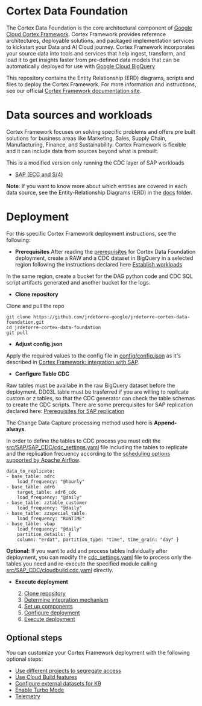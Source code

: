 # Cortex Data Foundation

The Cortex Data Foundation is the core architectural component of
[Google Cloud Cortex Framework](https://cloud.google.com/solutions/cortex).
Cortex Framework provides reference architectures, deployable solutions, and
packaged implementation services to kickstart your Data and AI Cloud journey.
Cortex Framework incorporates your source data into tools and services that help ingest,
transform, and load it to get insights faster from pre-defined data models that can be automatically
deployed for use with [Google Cloud BigQuery](https://cloud.google.com/bigquery)

This repository contains the Entity Relationship (ERD) diagrams, scripts and files
to deploy the Cortex Framework. For more information and instructions, see our
official [Cortex Framework documentation site](https://cloud.google.com/cortex/docs).

# Data sources and workloads

Cortex Framework focuses on solving specific problems and offers pre built solutions
for business areas like Marketing, Sales, Supply Chain, Manufacturing, Finance, and Sustainability.
Cortex Framework is flexible and it can include data from sources beyond what is prebuilt.

This is a modified version only running the CDC layer of SAP workloads

*   [SAP (ECC and S/4)](https://cloud.google.com/cortex/docs/operational-sap)

**Note**: If you want to know more about which entities are covered in each data source, see the
Entity-Relationship Diagrams (ERD) in the [docs](https://github.com/GoogleCloudPlatform/cortex-data-foundation/tree/main/docs) folder.

# Deployment

For this specific Cortex Framework deployment instructions, see the following:

* **Prerequisites** 
After reading the [prerequisites](https://cloud.google.com/cortex/docs/deployment-prerequisites) for Cortex Data Foundation deployment, create a RAW and a CDC dataset in BigQuery in a selected region following the instructions declared here [Establish workloads](https://cloud.google.com/cortex/docs/deployment-step-one)

In the same region, create a bucket for the DAG python code and CDC SQL script artifacts generated and another bucket for the logs.

* **Clone repository** 

Clone and pull the repo
```
git clone https://github.com/jrdetorre-google/jrdetorre-cortex-data-foundation.git
cd jrdetorre-cortex-data-foundation
git pull
```
* **Adjust config.json** 

Apply the required values to the config file in [config/config.json](https://github.com/jrdetorre-google/jrdetorre-cortex-data-foundation/blob/main/config/config.json) as it's described in [Cortex Framework: integration with SAP](https://cloud.google.com/cortex/docs/operational-sap).

* **Configure Table CDC** 

Raw tables must be availabe in the raw BigQuery dataset before the deployment. DD03L table must be trasferred if you are willing to replicate custom or z tables, so that the CDC generator can check the table schemas to create the CDC scripts. There are some prerequisites for SAP replication declared here: [Prerequisites for SAP replication](https://cloud.google.com/cortex/docs/operational-sap#prerequisites_for_sap_replication_2)

The Change Data Capture processing method used here is **Append-always**.

In order to define the tables to CDC process you must edit the [src/SAP/SAP_CDC/cdc_settings.yaml](https://github.com/jrdetorre-google/jrdetorre-cortex-data-foundation/blob/main/src/SAP/SAP_CDC/cdc_settings.yaml) file including the tables to replicate and the replication frecuency according to the [scheduling options supported by Apache Airflow](https://airflow.apache.org/docs/apache-airflow/stable/core-concepts/dag-run.html).

```
data_to_replicate:
- base_table: adrc
    load_frequency: "@hourly"
- base_table: adr6
    target_table: adr6_cdc
    load_frequency: "@daily"
- base_table: zztable_customer
    load_frequency: "@daily"
- base_table: zzspecial_table
    load_frequency: "RUNTIME"
- base_table: vbap
    load_frequency: "@daily"
    partition_details: {
    column: "erdat", partition_type: "time", time_grain: "day" }
```

**Optional:** If you want to add and process tables individually after deployment, you can modify the [cdc_settings.yaml](https://github.com/jrdetorre-google/jrdetorre-cortex-data-foundation/blob/main/src/SAP/SAP_CDC/cdc_settings.yaml) file to process only the tables you need and re-execute the specified module calling [src/SAP_CDC/cloudbuild.cdc.yaml](https://github.com/jrdetorre-google/jrdetorre-cortex-data-foundation/blob/main/src/SAP/SAP_CDC/cloudbuild.cdc.yaml) directly.

* **Execute deployment** 





    2. [Clone repository](https://cloud.google.com/cortex/docs/deployment-step-two)
    3. [Determine integration mechanism](https://cloud.google.com/cortex/docs/deployment-step-three)
    4. [Set up components](https://cloud.google.com/cortex/docs/deployment-step-four)
    5. [Configure deployment](https://cloud.google.com/cortex/docs/deployment-step-five)
    6. [Execute deployment](https://cloud.google.com/cortex/docs/deployment-step-six)

## Optional steps

You can customize your Cortex Framework deployment with the following optional steps:

*   [Use different projects to segregate access](https://cloud.google.com//cortex/docs/optional-step-segregate-access)
*   [Use Cloud Build features](https://cloud.google.com//cortex/docs/optional-step-cloud-build-features)
*   [Configure external datasets for K9](https://cloud.google.com//cortex/docs/optional-step-external-datasets)
*   [Enable Turbo Mode](https://cloud.google.com/cortex/docs/optional-step-turbo-mode)
*   [Telemetry](https://cloud.google.com/cortex/docs/optional-step-telemetry)

